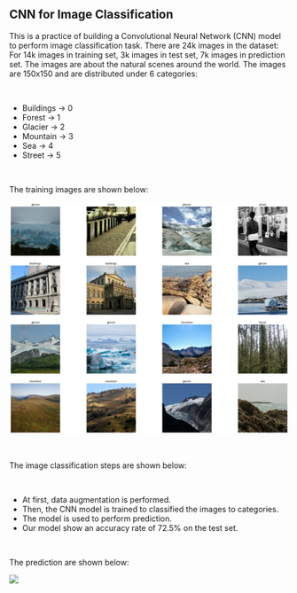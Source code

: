 ## CNN for Image Classification

This is a practice of building a Convolutional Neural Network (CNN) model to perform image classification task. There are 24k images in the dataset: For 14k images in training set, 3k images in test set, 7k images in prediction set. The images are about the natural scenes around the world. The images are 150x150 and are distributed under 6 categories:

</br>

- Buildings -> 0
- Forest -> 1
- Glacier -> 2
- Mountain -> 3
- Sea -> 4
- Street -> 5

</br>

The training images are shown below:

![](train_image.png)

</br>

The image classification steps are shown below:

</br>

- At first, data augmentation is performed.
- Then, the CNN model is trained to classified the images to categories.
- The model is used to perform prediction.
- Our model show an accuracy rate of 72.5% on the test set.

</br>

The prediction are shown below:

![](prediction_image.png)
